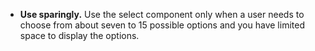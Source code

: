 - **Use sparingly.** Use the select component only when a user needs to choose from about seven to 15 possible options and you have limited space to display the options.